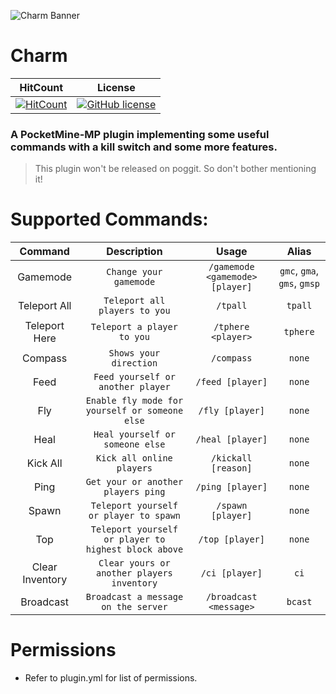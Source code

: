 ![Charm Banner](https://github.com/JackMD/Charm/blob/master/meta/Charm.png)

# Charm

| HitCount | License |
|:--:|:--:|
|[![HitCount](http://hits.dwyl.io/JackMD/Charm.svg)](http://hits.dwyl.io/JackMD/Charm)|[![GitHub license](https://img.shields.io/github/license/JackMD/Charm.svg)](https://github.com/JackMD/Charm/blob/master/LICENSE)

### A PocketMine-MP plugin implementing some useful commands with a **kill switch** and some more features.

> This plugin won't be released on poggit. So don't bother mentioning it!

# Supported Commands:

| Command | Description | Usage | Alias |
|:--:|:--:|:--:|:--:|
|Gamemode|`Change your gamemode`|`/gamemode <gamemode> [player]`|`gmc`, `gma`, `gms`, `gmsp`|
|Teleport All|`Teleport all players to you`|`/tpall`|`tpall`|
|Teleport Here|`Teleport a player to you`|`/tphere <player>`|`tphere`|
|Compass|`Shows your direction`|`/compass`|`none`|
|Feed|`Feed yourself or another player`|`/feed [player]`|`none`|
|Fly|`Enable fly mode for yourself or someone else`|`/fly [player]`|`none`|
|Heal|`Heal yourself or someone else`|`/heal [player]`|`none`|
|Kick All|`Kick all online players`|`/kickall [reason]`|`none`|
|Ping|`Get your or another players ping`|`/ping [player]`|`none`|
|Spawn|`Teleport yourself or player to spawn`|`/spawn [player]`|`none`|
|Top|`Teleport yourself or player to highest block above`|`/top [player]`|`none`|
|Clear Inventory|`Clear yours or another players inventory`|`/ci [player]`|`ci`|
|Broadcast|`Broadcast a message on the server`|`/broadcast <message>`|`bcast`|

# Permissions

- Refer to plugin.yml for list of permissions.
